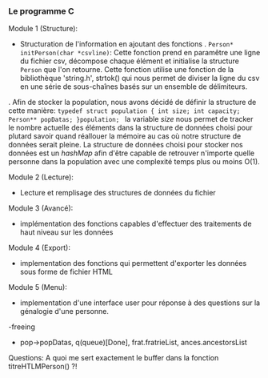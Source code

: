 ### Le programme C

Module 1 (Structure):
 - Structuration de l'information en ajoutant des fonctions
 . ``Person* initPerson(char *csvline)``: Cette fonction prend en paramêtre une ligne du fichier csv, décompose chaque élément et initialise la structure `Person` que l'on retourne.
Cette fonction utilise une fonction de la bibliothèque 'string.h', strtok() qui nous permet de diviser la ligne du csv en une série de sous-chaînes basés sur un ensemble de délimiteurs. 

. Afin de stocker la population, nous avons décidé de définir la structure de cette manière: ``typedef struct population {
                                                                                                                int size;
                                                                                                                int capacity;
                                                                                                                Person** popDatas;
                                                                                                            }population;
                                                                                              ``
la variable *size* nous permet de tracker le nombre actuelle des éléments dans la structure de données choisi pour plutard savoir quand réallouer la mémoire au cas où notre structure de données serait pleine.
La structure de données choisi pour stocker nos données est un *hashMap* afin d'être capable de retrouver n'importe quelle personne dans la population avec une complexité temps plus ou moins O(1).

Module 2 (Lecture):
- Lecture et remplisage des structures de données du fichier

Module 3 (Avancé):
- implémentation des fonctions capables d'effectuer des traitements de haut niveau sur les données

Module 4 (Export):
- implementation des fonctions qui permettent d'exporter les données sous forme de fichier HTML

Module 5 (Menu):
- implementation d'une interface user pour réponse à des questions sur la génalogie d'une personne.



-freeing
- pop->popDatas, q(queue)[Done], frat.fratrieList,  ances.ancestorsList 

Questions:
 A quoi me sert exactement le buffer dans la fonction titreHTLMPerson() ?!